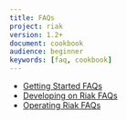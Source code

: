 ```yaml
---
title: FAQs
project: riak
version: 1.2+
document: cookbook
audience: beginner
keywords: [faq, cookbook]
---
```


* [Getting Started FAQs](basics.html)
* [Developing on Riak FAQs](developing.html)
* [Operating Riak FAQs](operations.html)
